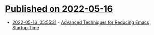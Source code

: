 # [Published on 2022-05-16](index.md)

* [2022-05-16, 05:55:31](https://news.ycombinator.com/item?id=31394001) - [Advanced Techniques for Reducing Emacs Startup Time](https://blog.d46.us/advanced-emacs-startup/)
